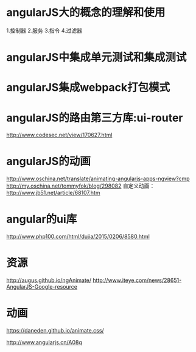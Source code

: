 # angularJS大的概念的理解和使用
1.控制器
2.服务
3.指令
4.过滤器

# angularJS中集成单元测试和集成测试
# angularJS集成webpack打包模式

# angularJS的路由第三方库:ui-router
http://www.codesec.net/view/170627.html

# angularJS的动画
http://www.oschina.net/translate/animating-angularjs-apps-ngview?cmp
http://my.oschina.net/tommyfok/blog/298082
自定义动画：
http://www.jb51.net/article/68107.htm

# angular的ui库
http://www.php100.com/html/dujia/2015/0206/8580.html

# 资源
http://augus.github.io/ngAnimate/
http://www.iteye.com/news/28651-AngularJS-Google-resource

# 动画
https://daneden.github.io/animate.css/

http://www.angularjs.cn/A08q